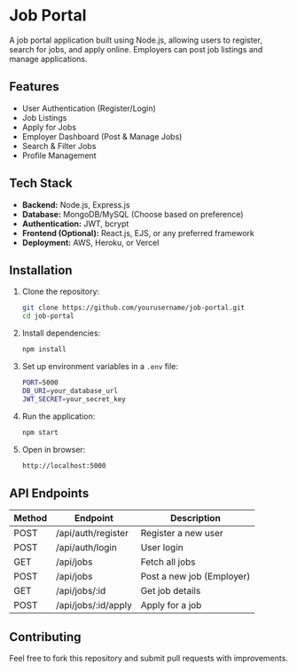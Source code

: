 # Job Portal

A job portal application built using Node.js, allowing users to register, search for jobs, and apply online. Employers can post job listings and manage applications.

## Features
- User Authentication (Register/Login)
- Job Listings
- Apply for Jobs
- Employer Dashboard (Post & Manage Jobs)
- Search & Filter Jobs
- Profile Management

## Tech Stack
- **Backend:** Node.js, Express.js
- **Database:** MongoDB/MySQL (Choose based on preference)
- **Authentication:** JWT, bcrypt
- **Frontend (Optional):** React.js, EJS, or any preferred framework
- **Deployment:** AWS, Heroku, or Vercel

## Installation

1. Clone the repository:
   ```sh
   git clone https://github.com/yourusername/job-portal.git
   cd job-portal
   ```
2. Install dependencies:
   ```sh
   npm install
   ```
3. Set up environment variables in a `.env` file:
   ```sh
   PORT=5000
   DB_URI=your_database_url
   JWT_SECRET=your_secret_key
   ```
4. Run the application:
   ```sh
   npm start
   ```
5. Open in browser:
   ```sh
   http://localhost:5000
   ```

## API Endpoints
| Method | Endpoint | Description |
|--------|---------|-------------|
| POST | /api/auth/register | Register a new user |
| POST | /api/auth/login | User login |
| GET | /api/jobs | Fetch all jobs |
| POST | /api/jobs | Post a new job (Employer) |
| GET | /api/jobs/:id | Get job details |
| POST | /api/jobs/:id/apply | Apply for a job |

## Contributing
Feel free to fork this repository and submit pull requests with improvements.



